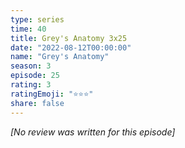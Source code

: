 ```yaml
---
type: series
time: 40
title: Grey's Anatomy 3x25
date: "2022-08-12T00:00:00"
name: "Grey's Anatomy"
season: 3
episode: 25
rating: 3
ratingEmoji: "⭐️⭐️⭐️"
share: false
---
```


*[No review was written for this episode]*